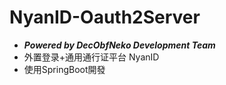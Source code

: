 # NyanID-Oauth2Server
- ***Powered by DecObfNeko Development Team***
- 外置登录+通用通行证平台 NyanID
- 使用SpringBoot開發

